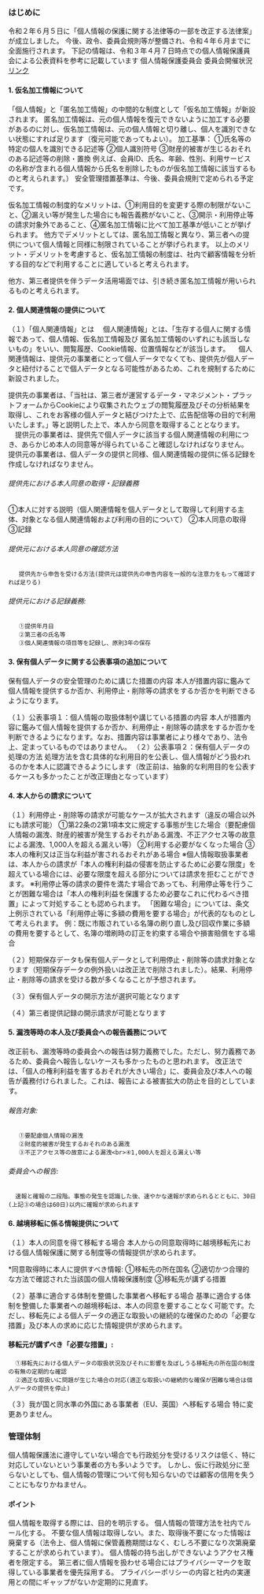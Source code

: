   
### はじめに
令和２年６月５日に「個人情報の保護に関する法律等の一部を改正する法律案」が成立しました。
今後、政令、委員会規則等が整備され、令和４年６月までに全面施行されます。
      下記の情報は、<span class="under">令和３年４月７日時点</span>での個人情報保護員会による公表資料を参考に記載しています
      個人情報保護委員会 委員会開催状況
      [リンク](https://www.ppc.go.jp/enforcement/minutes/2021/)

#### 1. 仮名加工情報について
「個人情報」と「匿名加工情報」の中間的な制度として「仮名加工情報」が新設されます。
 匿名加工情報は、元の個人情報を復元できないように加工する必要があるのに対し、仮名加工情報は、元の個人情報と切り離し、個人を識別できない状態にすれば足ります（復元可能であってもよい）。
     加工基準：
       ①氏名等の特定の個人を識別できる記述等
       ②個人識別符号
       ③財産的被害が生じるおそれのある記述等の削除・置換
       例えば、会員ID、氏名、年齢、性別、利用サービスの名称が含まれる個人情報から氏名を削除したものが仮名加工情報に該当するものと考えられます。）
       安全管理措置基準は、今後、委員会規則で定められる予定です。
      
仮名加工情報の制度的なメリットは、①利用目的を変更する際の制限がないこと、②漏えい等が発生した場合にも報告義務がないこと、③開示・利用停止等の請求対象外であること、④匿名加工情報に比べて加工基準が低いことが挙げられます。
他方でデメリットとしては、匿名加工情報と異なり、第三者への提供について個人情報と同様に制限されていることが挙げられます。
以上のメリット・デメリットを考慮すると、仮名加工情報の制度は、社内で顧客情報を分析する目的などで利用することに適していると考えられます。
<!-- <br>仮名加工情報は、（カスタマーサポート部門などでは、個人データのまま保有する）。 -->
他方、第三者提供を伴うデータ活用場面では、引き続き匿名加工情報が用いられるものと考えられます。

#### 2. 個人関連情報の提供について
（１）「個人関連情報」とは
　個人関連情報」とは、「生存する個人に関する情報であって、個人情報、仮名加工情報及び 匿名加工情報のいずれにも該当しないもの」をいい、閲覧履歴、Cookie情報、位置情報などが該当します。
 　個人関連情報は、提供元の事業者にとって個人データでなくても、提供先が個人データと紐付けることで個人データとなる可能性があるため、これを規制するために新設されました。
  <!-- <br>新たに規制対象となる提供先事業者には、自ら個人データを保有しつつ、サードパーティCookieを発行し（また、プラグインの「いいね！」ボタンを設置し）、ターゲティング広告も行っているFacebookやGoogleなどが該当するものと考えられます。 -->
  提供先の事業者は、「当社は、第三者が運営するデータ・マネジメント・プラットフォームからCookieにより収集されたウェブの閲覧履歴及びその分析結果を取得し、これをお客様の個人データと結びつけた上で、広告配信等の目的で利用いたします。」等と説明した上で、本人から同意を取得することとなります。
 　提供元の事業者は、提供先で個人データに該当する個人関連情報の利用につき、あらかじめ本人の同意等が得られていること確認しなければなりません。
   提供元の事業者は、個人データの提供と同様、個人関連情報の提供に係る記録を作成しなければなりません。</p>
   
######  提供先における本人同意の取得・記録義務
 ①本人に対する説明（個人関連情報を個人データとして取得して利用する主体、対象となる個人関連情報および利用の目的について）
 ②本人同意の取得
 ③記録
       
######  提供元における本人同意の確認方法
       提供先から申告を受ける方法(提供元は提供先の申告内容を一般的な注意力をもって確認すれば足りる)
   
######  提供元における記録義務:
       ①提供年月日
       ②第三者の氏名等
       ③個人関連情報の項目等を記録し、原則3年の保存

#### 3. 保有個人データに関する公表事項の追加について
保有個人データの安全管理のために講じた措置の内容
本人が措置内容に鑑みて個人情報を提供するか否か、利用停止・削除等の請求をするか否かを判断できるようになります。

（１）公表事項１：個人情報の取扱体制や講じている措置の内容
本人が措置内容に鑑みて個人情報を提供するか否か、利用停止・削除等の請求をするか否かを判断できるようになります。なお、措置内容は事業者により様々であり、法令上、定まっているものではありません。
（２）公表事項２：保有個人データの処理の方法
処理方法を含む具体的な利用目的を公表し、個人情報がどう扱われるのかを本人に認識できるようにします（改正前は、抽象的な利用目的を公表するケースも多かったことが改正理由となっています）

#### 4. 本人からの請求について
（１）利用停止・削除等の請求が可能なケースが拡大されます（違反の場合以外にも請求可能）
       ①第22条の2第1項本文に規定する事態が生じた場合（要配慮個人情報の漏洩、財産的被害が発生するおそれがある漏洩、不正アクセス等の故意による漏洩、1,000人を超える漏えい等）
       ②利用する必要がなくなった場合
       ③本人の権利又は正当な利益が害されるおそれがある場合
      ※個人情報取扱事業者は、本人からの請求が「本人の権利利益の侵害を防止するために必要な限度」を超えている場合には、必要な限度を超える部分については請求を拒むことができます。
      ※利用停止等の請求の要件を満たす場合であっても、利用停止等を行うことが困難な場合は「本人の権利利益を保護するため必要なこれに代わるべき措置」によって対処することも認められます。
      「困難な場合」については、条文上例示されている「利用停止等に多額の費用を要する場合」が代表的なものとして考えられます。
      例：既に市販されている名簿の刷り直し及び回収作業に多額の費用を要するとして、名簿の増刷時の訂正を約束する場合や損害賠償をする場合

（２）短期保存データも保有個人データとして利用停止・削除等の請求対象となります（短期保存データの例外扱いは改正法で削除されました）。結果、利用停止・削除等の請求を受ける数が多くなることが予想されます。

（３）保有個人データの開示方法が選択可能となります

（４）第三者提供記録の開示請求が可能となります

#### 5. 漏洩等時の本人及び委員会への報告義務について
改正前も、漏洩等時の委員会への報告は努力義務でした。ただし、努力義務であるため、委員会へ報告しないケースも多かったものと思われます。
改正法では、「個人の権利利益を害するおそれが大きい場合」に、委員会及び本人への報告が義務付けられました。これは、報告による被害拡大の防止を目的としています。
      
######  報告対象:
       ①要配慮個人情報の漏洩
       ②財産的被害が発生するおそれのある漏洩
       ③不正アクセス等の故意による漏洩<br>④1,000人を超える漏えい等
      
######  委員会への報告:
      速報と確報の二段階。事態の発生を認識した後、速やかな速報が求められるとともに、30日(上記③の場合は60日)以内に確報が求められます

#### 6. 越境移転に係る情報提供について
（１）本人の同意を得て移転する場合
本人からの同意取得時に越境移転先における個人情報保護に関する制度等の情報提供が求められます。
      
*同意取得時に本人に提供すべき情報:
       ①移転先の所在国名
       ②適切かつ合理的な方法で確認された当該国の個人情報保護制度
       ③移転先が講ずる措置

（２）基準に適合する体制を整備した事業者へ移転する場合
基準に適合する体制を整備した事業者への越境移転は、本人の同意を要することなく可能です。ただし、移転先による個人データの適正な取扱いの継続的な確保のための「必要な措置」及び本人の求めに応じた情報提供が求められます。
      
#### 移転元が講ずべき「必要な措置」:
      ①移転先における個人データの取扱状況及びそれに影響を及ぼしうる移転先の所在国の制度の有無の定期的な確認
      ②適正な取扱いに問題が生じた場合の対応(適正な取扱いの継続的な確保が困難な場合は個人データの提供を停止)

（３）我が国と同水準の外国にある事業者（EU、英国）へ移転する場合
特に変更ありません。


### 管理体制
個人情報保護法に遵守していない場合でも行政処分を受けるリスクは低く、特に対応していないという事業者の方も多いようです。
しかし、仮に行政処分に至らないとしても、個人情報の管理について何も知らないのでは顧客の信用を失うことにもなりかねません。

#### ポイント
個人情報を取得する際には、目的を明示する。
個人情報の管理方法を社内でルール化する。
不要な個人情報は取得しない。また、取得後不要になった情報は廃棄する（法令上、個人情報に保管義務期間はなく、むしろ不要になり次第廃棄することが求められています）。
個人情報の持ち出しができないようアクセス権者を限定する。
第三者に個人情報を扱わせる場合にはプライバシーマークを取得している事業者を優先採用する。
プライバシーポリシーの内容と社内の実運用との間にギャップがないか定期的に見直す。

